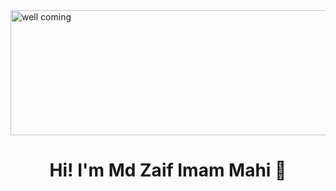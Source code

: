 


<img align="center" src="https://itsfoss.com/content/images/2023/10/Cmatrix.gif" alt="well coming" style="width:1000px;height:200px;">
<h1 align="center"> Hi! I'm Md Zaif Imam Mahi 👋</h1>
